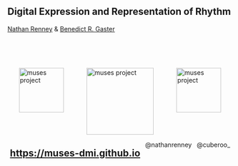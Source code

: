 
## Digital Expression and Representation of Rhythm

[Nathan Renney](http://www.cems.uwe.ac.uk/~ng-renney/)
&
[Benedict R. Gaster](http://www.cems.uwe.ac.uk/~br-gaster/)

<br><br><br>

<div style="display: flex; align-content: space-evenly;flex-wrap: wrap;justify-content: space-around;">
<img src="assets/images/UWE-bw-sml.png" alt="muses project" height=100 style="border-style:none;box-shadow:none;"> 
<img src="assets/images/muses.png" alt="muses project" height=150 style="border-style:none;box-shadow:none;"> 
<img src="assets/images/csrc_logo.png" alt="muses project" height=100 style="border-style:none;box-shadow:none;">       




## https://muses-dmi.github.io

@nathanrenney

@cuberoo_

